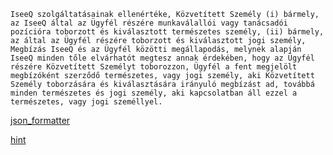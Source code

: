 	IseeQ szolgáltatásainak ellenértéke, Közvetített Személy (i) bármely, az IseeQ által az Ügyfél részére munkaválallói vagy tanácsadói pozícióra toborzott és kiválasztott természetes személy, (ii) bármely, az által az Ügyfél részére toborzott és kiválasztott jogi személy, Megbízás IseeQ és az Ügyfél közötti megállapodás, melynek alapján IseeQ minden tőle elvárhatót megtesz annak érdekében, hogy az Ügyfél részére Közvetített Személyt toborozzon, Ügyfél a fent megjelölt megbízóként szerződő természetes, vagy jogi személy, aki Közvetített Személy toborzására és kiválasztására irányuló megbízást ad, továbbá minden természetes és jogi személy, aki kapcsolatban áll ezzel a természetes, vagy jogi személlyel.

[json_formatter](https://jsonformatter.curiousconcept.com/)

[hint](http://docontract.com/)
